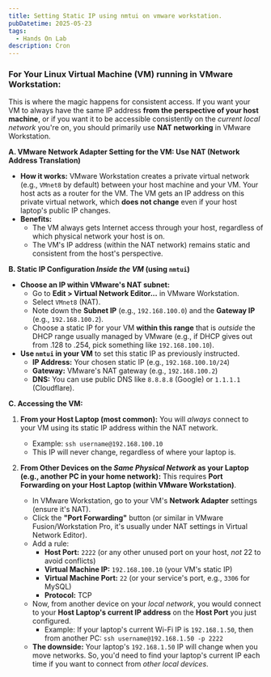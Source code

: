 ```yaml
---
title: Setting Static IP using nmtui on vmware workstation.
pubDatetime: 2025-05-23
tags:
  - Hands On Lab
description: Cron 
---
```



### For Your Linux Virtual Machine (VM) running in VMware Workstation:

This is where the magic happens for consistent access. If you want your VM to always have the same IP address **from the perspective of your host machine**, or if you want it to be accessible consistently on the *current local network* you're on, you should primarily use **NAT networking** in VMware Workstation.



**A. VMware Network Adapter Setting for the VM: Use NAT (Network Address Translation)**

* **How it works:** VMware Workstation creates a private virtual network (e.g., `VMnet8` by default) between your host machine and your VM. Your host acts as a router for the VM. The VM gets an IP address on this private virtual network, which **does not change** even if your host laptop's public IP changes.
* **Benefits:**
    * The VM always gets Internet access through your host, regardless of which physical network your host is on.
    * The VM's IP address (within the NAT network) remains static and consistent from the host's perspective.
   
**B. Static IP Configuration *Inside the VM* (using `nmtui`)**

* **Choose an IP within VMware's NAT subnet:**
    * Go to **Edit > Virtual Network Editor...** in VMware Workstation.
    * Select `VMnet8` (NAT).
    * Note down the **Subnet IP** (e.g., `192.168.100.0`) and the **Gateway IP** (e.g., `192.168.100.2`).
    * Choose a static IP for your VM **within this range** that is *outside* the DHCP range usually managed by VMware (e.g., if DHCP gives out from .128 to .254, pick something like `192.168.100.10`).
* **Use `nmtui` in your VM** to set this static IP as previously instructed.
    * **IP Address:** Your chosen static IP (e.g., `192.168.100.10/24`)
    * **Gateway:** VMware's NAT gateway (e.g., `192.168.100.2`)
    * **DNS:** You can use public DNS like `8.8.8.8` (Google) or `1.1.1.1` (Cloudflare).

**C. Accessing the VM:**

1.  **From your Host Laptop (most common):**
    You will *always* connect to your VM using its static IP address within the NAT network.
    * Example: `ssh username@192.168.100.10`
    * This IP will never change, regardless of where your laptop is.

2.  **From Other Devices on the *Same Physical Network* as your Laptop (e.g., another PC in your home network):**
    This requires **Port Forwarding on your Host Laptop (within VMware Workstation)**.
    * In VMware Workstation, go to your VM's **Network Adapter** settings (ensure it's NAT).
    * Click the **"Port Forwarding"** button (or similar in VMware Fusion/Workstation Pro, it's usually under NAT settings in Virtual Network Editor).
    * Add a rule:
        * **Host Port:** `2222` (or any other unused port on your host, *not* 22 to avoid conflicts)
        * **Virtual Machine IP:** `192.168.100.10` (your VM's static IP)
        * **Virtual Machine Port:** `22` (or your service's port, e.g., `3306` for MySQL)
        * **Protocol:** TCP
    * Now, from another device on your *local network*, you would connect to your **Host Laptop's current IP address** on the **Host Port** you just configured.
        * Example: If your laptop's current Wi-Fi IP is `192.168.1.50`, then from another PC: `ssh username@192.168.1.50 -p 2222`
    * **The downside:** Your laptop's `192.168.1.50` IP will change when you move networks. So, you'd need to find your laptop's current IP each time if you want to connect from *other local devices*.
